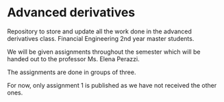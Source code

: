 # Advanced derivatives
Repository to store and update all the work done in the advanced derivatives class. Financial Engineering 2nd year master students. 

We will be given assignments throughout the semester which will be handed out to the professor Ms. Elena Perazzi. 

The assignments are done in groups of three. 

For now, only assignment 1 is published as we have not received the other ones.
